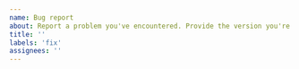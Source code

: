 ```yaml
---
name: Bug report
about: Report a problem you've encountered. Provide the version you're using, the problem you've found and how it can be replicated.
title: ''
labels: 'fix'
assignees: ''
---
```

